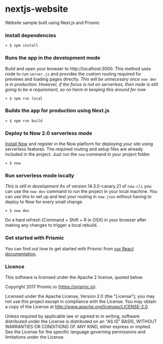 # nextjs-website
Website sample built using Next.js and Prismic

### Install dependencies
```
> $ npm install
```
### Runs the app in the development mode
Build and open your browser to http://localhost:3000. This method uses node to run `server.js` and provides the custom routing required for previews and loading pages directly. _This will be unnecesary once `now dev` is in production. However, if the focus is not on serverless, then node is still going to be a requirement, so no harm in keeping this around for now_
```
> $ npm run local
```

### Builds the app for production using Next.js
```
> $ npm run build
```

### Deploy to Now 2.0 serverless mode
[Install Now](https://zeit.co/download) and register in the Now platform for deploying your site using serverless features. The required routing and setup files are already included in the project. Just run the `now` command in your project folder.
```
> $ now
```

### Run serverless mode locally
_This is still in development_ As of version 14.3.0-canary.21 of `now-cli` you can use the `now dev` command to run the project in your local machine. You can use this to set up and test your routing in `now.json` without having to deploy to Now for every small change.
```
> $ now dev
```
Do a hard refresh (Command + Shift + R in OSX) in your browser after making any changes to trigger a local rebuild.

### Get started with Prismic

You can find out how to get started with Prismic from [our React documentation](https://prismic.io/docs/reactjs/getting-started/getting-started-from-scratch).

### Licence

This software is licensed under the Apache 2 license, quoted below.

Copyright 2017 Prismic.io (https://prismic.io).

Licensed under the Apache License, Version 2.0 (the "License"); you may not use this project except in compliance with the License. You may obtain a copy of the License at http://www.apache.org/licenses/LICENSE-2.0.

Unless required by applicable law or agreed to in writing, software distributed under the License is distributed on an "AS IS" BASIS, WITHOUT WARRANTIES OR CONDITIONS OF ANY KIND, either express or implied. See the License for the specific language governing permissions and limitations under the License.